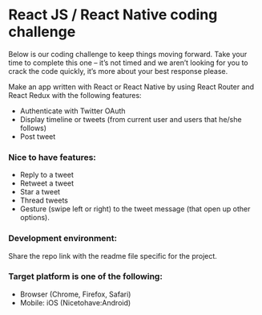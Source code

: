 # React JS / React Native coding challenge
Below is our coding challenge to keep things moving forward. Take your time to complete this one – it’s not timed and we aren’t looking for you to crack the code quickly, it’s more about your best response please.

Make an app written with React or React Native by using React Router and React Redux with the following features:

* Authenticate with Twitter OAuth
* Display timeline or tweets (from current user and users that he/she follows)
* Post tweet

### Nice to have features:

* Reply to a tweet
* Retweet a tweet
* Star a tweet
* Thread tweets
* Gesture (swipe left or right) to the tweet message (that open up other options).


### Development environment:

Share the repo link with the readme file specific for the project.


### Target platform is one of the following:
* Browser (Chrome, Firefox, Safari)
* Mobile: iOS (Nicetohave:Android)